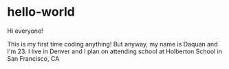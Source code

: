 # hello-world

Hi everyone!

This is my first time coding anything!
But anyway, my name is Daquan and I'm 23. I live in Denver and I plan on attending school at
Holberton School in San Francisco, CA
